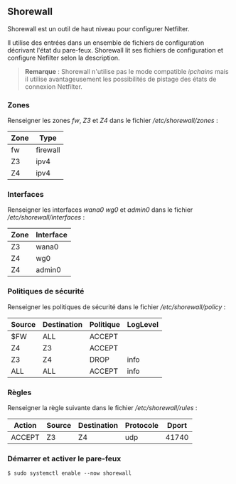 ## Shorewall

Shorewall est un outil de haut niveau pour configurer Netfilter.

Il utilise des entrées dans un ensemble de fichiers de configuration décrivant l'état du pare-feux.
Shorewall lit ses fichiers de configuration et configure Nefilter selon la description.

> **Remarque** : Shorewall n'utilise pas le mode compatible *ipchains* mais il utilise
  avantageusement les possibilités de pistage des états de connexion Netfilter.

### Zones

Renseigner les zones *fw*, *Z3* et *Z4* dans le fichier */etc/shorewall/zones* :

| Zone |   Type   |
|------|----------|
|  fw  | firewall |
|  Z3  |   ipv4   |
|  Z4  |   ipv4   |

### Interfaces

Renseigner les interfaces *wana0* *wg0* et *admin0* dans le fichier */etc/shorewall/interfaces* :

| Zone | Interface |
|------|-----------|
|  Z3  |   wana0   |
|  Z4  |   wg0     |
|  Z4  |   admin0  |

### Politiques de sécurité

Renseigner les politiques de sécurité dans le fichier */etc/shorewall/policy* :

| Source | Destination | Politique | LogLevel |
|--------|-------------|-----------|----------|
|  $FW   |     ALL     |  ACCEPT   |          |
|  Z4    |     Z3      |  ACCEPT   |          |
|  Z3    |     Z4      |  DROP     |   info   |
|  ALL   |     ALL     |  ACCEPT   |   info   |

### Règles

Renseigner la règle suivante dans le fichier */etc/shorewall/rules* :

| Action | Source | Destination | Protocole | Dport |
|--------|--------|-------------|-----------|-------|
| ACCEPT |   Z3   |     Z4      |    udp    | 41740 |

### Démarrer et activer le pare-feux

```bash,ignore
$ sudo systemctl enable --now shorewall
```
